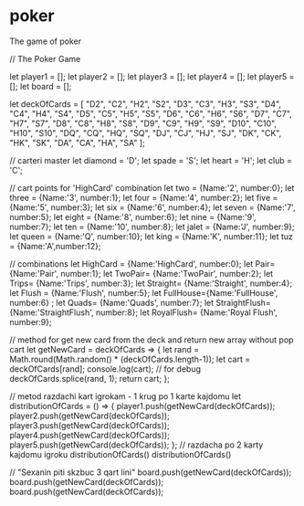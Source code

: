 # poker
The game of poker

// The Poker Game

let player1 = [];
let player2 = [];
let player3 = [];
let player4 = [];
let player5 = [];
let board = [];

let deckOfCards = [
    "D2", "C2", "H2", "S2", 
    "D3", "C3", "H3", "S3", 
    "D4", "C4", "H4", "S4", 
    "D5", "C5", "H5", "S5", 
    "D6", "C6", "H6", "S6",
    "D7", "C7", "H7", "S7", 
    "D8", "C8", "H8", "S8", 
    "D9", "C9", "H9", "S9",
    "D10", "C10", "H10", "S10", 
    "DQ", "CQ", "HQ", "SQ", 
    "DJ", "CJ", "HJ", "SJ", 
    "DK", "CK", "HK", "SK", 
    "DA", "CA", "HA", "SA"
];

// carteri master
let diamond = 'D';
let spade = 'S';
let heart = 'H';
let club = 'C';

// cart points for 'HighCard' combination
let two = {Name:'2', number:0};
let three = {Name:'3', number:1};
let four = {Name:'4', number:2};
let five = {Name:'5', number:3};
let six = {Name:'6', number:4};
let seven = {Name:'7', number:5};
let eight = {Name:'8', number:6};
let nine = {Name:'9', number:7};
let ten = {Name:'10', number:8};
let jalet = {Name:'J', number:9};
let queen = {Name:'Q', number:10};
let king = {Name:'K', number:11};
let tuz = {Name:'A',number:12};

// combinations
let HighCard = {Name:'HighCard', number:0};
let Pair= {Name:'Pair', number:1};
let TwoPair= {Name:'TwoPair', number:2};
let Trips= {Name:'Trips', number:3};
let Straight= {Name:'Straight', number:4};
let Flush = {Name:'Flush', number:5};
let FullHouse={Name:'FullHouse', number:6} ;
let Quads= {Name:'Quads', number:7};
let StraightFlush= {Name:'StraightFlush', number:8};
let RoyalFlush= {Name:'Royal Flush', number:9};

// method for get new card from the deck and return new array without pop cart
let getNewCard = deckOfCards => {
    let rand = Math.round(Math.random() * (deckOfCards.length-1));
    let cart = deckOfCards[rand];
    console.log(cart); // for debug
    deckOfCards.splice(rand, 1);
    return cart;
};


// metod razdachi kart igrokam - 1 krug po 1 karte kajdomu
let distributionOfCards = () => {
    player1.push(getNewCard(deckOfCards));
    player2.push(getNewCard(deckOfCards));
    player3.push(getNewCard(deckOfCards));
    player4.push(getNewCard(deckOfCards));
    player5.push(getNewCard(deckOfCards));
};
// razdacha po 2 karty kajdomu igroku
distributionOfCards()
distributionOfCards()


// "Sexanin piti skzbuc 3 qart lini"
board.push(getNewCard(deckOfCards));
board.push(getNewCard(deckOfCards));
board.push(getNewCard(deckOfCards));

